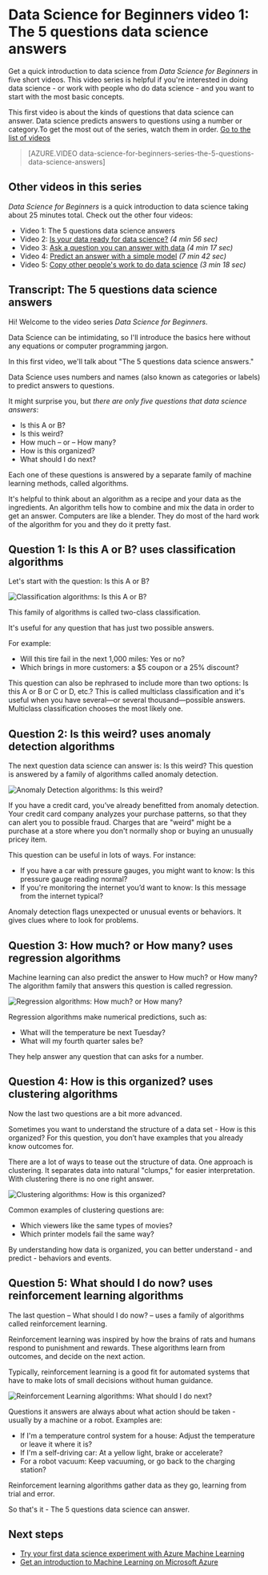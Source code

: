 <properties
   pageTitle="The 5 data science questions - Data Science for Beginners | Microsoft Azure"
   description="Get a quick introduction to data science from Data Science for Beginners, five short videos that start with The 5 Questions Data Science Answers."
   keywords="doing data science,introduction to data science,data science for beginners, types of questions,data science questions, data science algorithms"
   services="machine-learning"
   documentationCenter="na"
   authors="brohrer-ms"
   manager="paulettm"
   editor="cjgronlund"/>

<tags
   ms.service="machine-learning"
   ms.devlang="na"
   ms.topic="article"
   ms.tgt_pltfrm="na"
   ms.workload="na"
   ms.date="06/24/2016"
   ms.author="cgronlun;brohrer;garye"/>

# Data Science for Beginners video 1: The 5 questions data science answers

Get a quick introduction to data science from *Data Science for Beginners* in five short videos. This video series is helpful if you're interested in doing data science - or work with people who do data science - and you want to start with the most basic concepts.

This first video is about the kinds of questions that data science can answer. Data science predicts answers to questions using a number or category.To get the most out of the series, watch them in order. [Go to the list of videos](#other-videos-in-this-series)

> [AZURE.VIDEO data-science-for-beginners-series-the-5-questions-data-science-answers]

## Other videos in this series

*Data Science for Beginners* is a quick introduction to data science taking about 25 minutes total. Check out the other four videos:

  * Video 1: The 5 questions data science answers
  * Video 2: [Is your data ready for data science?](machine-learning-data-science-for-beginners-is-your-data-ready-for-data-science.md) *(4 min 56 sec)*
  * Video 3: [Ask a question you can answer with data](machine-learning-data-science-for-beginners-ask-a-question-you-can-answer-with-data.md) *(4 min 17 sec)*
  * Video 4: [Predict an answer with a simple model](machine-learning-data-science-for-beginners-predict-an-answer-with-a-simple-model.md) *(7 min 42 sec)*
  * Video 5: [Copy other people's work to do data science](machine-learning-data-science-for-beginners-copy-other-peoples-work-to-do-data-science.md) *(3 min 18 sec)*

## Transcript: The 5 questions data science answers

Hi! Welcome to the video series *Data Science for Beginners*.

Data Science can be intimidating, so I'll introduce the basics here without any equations or computer programming jargon.

In this first video, we'll talk about "The 5 questions data science answers."

Data Science uses numbers and names (also known as categories or labels) to predict answers to questions.

It might surprise you, but *there are only five questions that data science answers*:

  * Is this A or B?
  * Is this weird?
  * How much – or – How many?
  * How is this organized?
  * What should I do next?

  Each one of these questions is answered by a separate family of machine learning methods, called algorithms.


It's helpful to think about an algorithm as a recipe and your data as the ingredients. An algorithm tells how to combine and mix the data in order to get an answer. Computers are like a blender. They do most of the hard work of the algorithm for you and they do it pretty fast.

## Question 1: Is this A or B? uses classification algorithms

Let's start with the question: Is this A or B?

![Classification algorithms: Is this A or B?](./media/machine-learning-data-science-for-beginners-the-5-questions-data-science-answers/machine-learning-data-science-classification-algorithms.png)

This family of algorithms is called two-class classification.

It's useful for any question that has just two possible answers.

For example:

  *	Will this tire fail in the next 1,000 miles: Yes or no?
  *	Which brings in more customers: a $5 coupon or a 25% discount?

This question can also be rephrased to include more than two options: Is this A or B or C or D, etc.?  This is called multiclass classification and it's useful when you have several—or several thousand—possible answers. Multiclass classification chooses the most likely one.

## Question 2: Is this weird? uses anomaly detection algorithms

The next question data science can answer is: Is this weird? This question is answered by a family of algorithms called anomaly detection.

![Anomaly Detection algorithms: Is this weird?](./media/machine-learning-data-science-for-beginners-the-5-questions-data-science-answers/machine-learning-data-science-anomaly-detection-algorithms.png)


If you have a credit card, you’ve already benefitted from anomaly detection. Your credit card company analyzes your purchase patterns, so that they can alert you to possible fraud. Charges that are "weird" might be a purchase at a store where you don't normally shop or buying an unusually pricey item.

This question can be useful in lots of ways. For instance:

  *	If you have a car with pressure gauges, you might want to know: Is this pressure gauge reading normal?
  *	If you're monitoring the internet you’d want to know: Is this message from the internet typical?

Anomaly detection flags unexpected or unusual events or behaviors. It gives clues where to look for problems.



## Question 3: How much? or How many? uses regression algorithms

Machine learning can also predict the answer to How much? or How many? The algorithm family that answers this question is called regression.

![Regression algorithms: How much? or How many?](./media/machine-learning-data-science-for-beginners-the-5-questions-data-science-answers/machine-learning-data-science-regression-algorithms.png)


Regression algorithms make numerical predictions, such as:

  *	What will the temperature be next Tuesday?  
  *	What will my fourth quarter sales be?

They help answer any question that can asks for a number.

## Question 4: How is this organized? uses clustering algorithms

Now the last two questions are a bit more advanced.

Sometimes you want to understand the structure of a data set - How is this organized? For this question, you don’t have examples that you already know outcomes for.

There are a lot of ways to tease out the structure of data. One approach is clustering. It separates data into natural "clumps," for easier interpretation. With clustering there is no one right answer.

![Clustering algorithms: How is this organized?](./media/machine-learning-data-science-for-beginners-the-5-questions-data-science-answers/machine-learning-data-science-clustering-algorithms.png)

Common examples of clustering questions are:

  *	Which viewers like the same types of movies?
  *	Which printer models fail the same way?

By understanding how data is organized, you can better understand - and predict - behaviors and events.  

## Question 5: What should I do now? uses reinforcement learning algorithms

The last question – What should I do now? – uses a family of algorithms called reinforcement learning.

Reinforcement learning was inspired by how the brains of rats and humans respond to punishment and rewards. These algorithms learn from outcomes, and decide on the next action.

Typically, reinforcement learning is a good fit for automated systems that have to make lots of small decisions without human guidance.

![Reinforcement Learning algorithms: What should I do next?](./media/machine-learning-data-science-for-beginners-the-5-questions-data-science-answers/machine-learning-data-science-reinforcement-learning-algorithms.png)

Questions it answers are always about what action should be taken - usually by a machine or a robot. Examples are:

  *	If I'm a temperature control system for a house: Adjust the temperature or leave it where it is?  
  *	If I'm a self-driving car: At a yellow light, brake or accelerate?  
  *	For a robot vacuum: Keep vacuuming, or go back to the charging station?

Reinforcement learning algorithms gather data as they go, learning from trial and error.

So that's it - The 5 questions data science can answer.



## Next steps

  * [Try your first data science experiment with Azure Machine Learning](machine-learning-create-experiment.md)
  * [Get an introduction to Machine Learning on Microsoft Azure](machine-learning-what-is-machine-learning.md)

